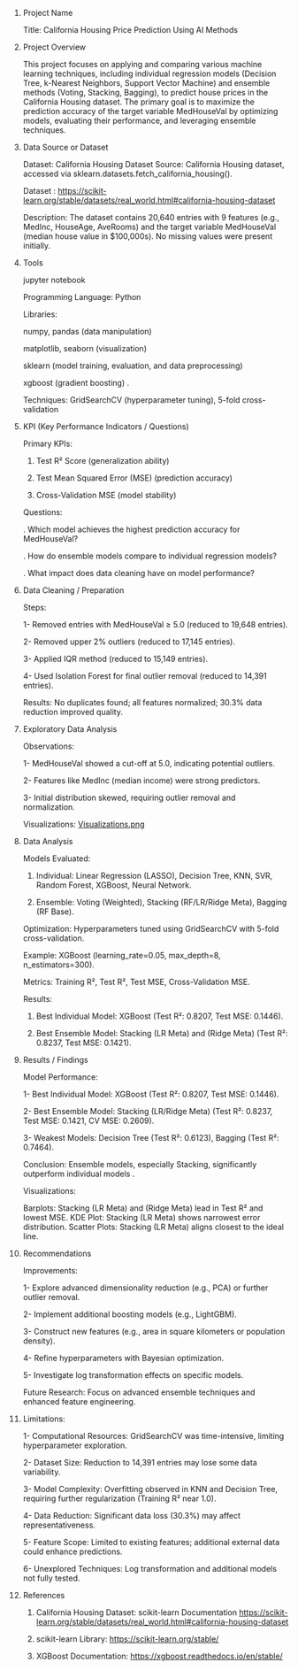 1. Project Name 

    Title: California Housing Price Prediction Using AI Methods

2. Project Overview

    This project focuses on applying and comparing various machine learning techniques, including individual regression models (Decision Tree, k-Nearest Neighbors, Support Vector Machine) and ensemble methods (Voting, Stacking, Bagging), to predict house prices in the California Housing dataset. 
    The primary goal is to maximize the prediction accuracy of the target variable MedHouseVal by optimizing models, evaluating their performance, and leveraging ensemble techniques.

3. Data Source or Dataset

    Dataset: California Housing Dataset
    Source: California Housing dataset, accessed via sklearn.datasets.fetch_california_housing().
    
    <a>Dataset : https://scikit-learn.org/stable/datasets/real_world.html#california-housing-dataset </a>
    
    Description: The dataset contains 20,640 entries with 9 features (e.g., MedInc, HouseAge, AveRooms) and the target variable MedHouseVal (median house value in $100,000s). No missing values were present initially.

4. Tools

    jupyter notebook

    Programming Language: Python
    
    Libraries:

    numpy, pandas (data manipulation)
    
    matplotlib, seaborn (visualization)
    
    sklearn (model training, evaluation, and data preprocessing)
    
    xgboost (gradient boosting) . 
    
    Techniques: GridSearchCV (hyperparameter tuning), 5-fold cross-validation

5. KPI (Key Performance Indicators / Questions)

   Primary KPIs:
   
   1. Test R² Score (generalization ability)
   
   2. Test Mean Squared Error (MSE) (prediction accuracy)   
   
   3. Cross-Validation MSE (model stability)


    Questions:

    . Which model achieves the highest prediction accuracy for MedHouseVal?
    
    . How do ensemble models compare to individual regression models?
    
    . What impact does data cleaning have on model performance?



6. Data Cleaning / Preparation

   Steps:

   1- Removed entries with MedHouseVal ≥ 5.0 (reduced to 19,648 entries).
   
   2- Removed upper 2% outliers (reduced to 17,145 entries).
   
   3- Applied IQR method (reduced to 15,149 entries).
   
   4- Used Isolation Forest for final outlier removal (reduced to 14,391 entries).


   Results: No duplicates found; all features normalized; 30.3% data reduction improved quality.

7. Exploratory Data Analysis

     Observations:
   
     1- MedHouseVal showed a cut-off at 5.0, indicating potential outliers.
   
     2- Features like MedInc (median income) were strong predictors.
   
     3- Initial distribution skewed, requiring outlier removal and normalization.


     Visualizations: <a>[Visualizations.png](https://github.com/amer-deiri/Optimizing-the-house-price-forecast-in-California/blob/main/Visualizations.png) </a>

8. Data Analysis

   Models Evaluated:

   1. Individual: Linear Regression (LASSO), Decision Tree, KNN, SVR, Random Forest, XGBoost, Neural Network.
   
   2. Ensemble: Voting (Weighted), Stacking (RF/LR/Ridge Meta), Bagging (RF Base).


   Optimization: Hyperparameters tuned using GridSearchCV with 5-fold cross-validation.

   Example: XGBoost (learning_rate=0.05, max_depth=8, n_estimators=300).


   Metrics: Training R², Test R², Test MSE, Cross-Validation MSE.

   Results:

   1. Best Individual Model: XGBoost (Test R²: 0.8207, Test MSE: 0.1446).
   
   2. Best Ensemble Model: Stacking (LR Meta) and (Ridge Meta) (Test R²: 0.8237, Test MSE: 0.1421).



9. Results / Findings

   Model Performance:

   1- Best Individual Model: XGBoost (Test R²: 0.8207, Test MSE: 0.1446).
   
   2- Best Ensemble Model: Stacking (LR/Ridge Meta) (Test R²: 0.8237, Test MSE: 0.1421, CV MSE: 0.2609).
   
   3- Weakest Models: Decision Tree (Test R²: 0.6123), Bagging (Test R²: 0.7464).
   
   Conclusion: Ensemble models, especially Stacking, significantly outperform individual models .


   Visualizations:

   Barplots: Stacking (LR Meta) and (Ridge Meta) lead in Test R² and lowest MSE.
   KDE Plot: Stacking (LR Meta) shows narrowest error distribution.
   Scatter Plots: Stacking (LR Meta) aligns closest to the ideal line.



10. Recommendations

    Improvements:

    1- Explore advanced dimensionality reduction (e.g., PCA) or further outlier removal.
    
    2- Implement additional boosting models (e.g., LightGBM).
    
    3- Construct new features (e.g., area in square kilometers or population density).
    
    4- Refine hyperparameters with Bayesian optimization.
    
    5- Investigate log transformation effects on specific models.


    Future Research: Focus on advanced ensemble techniques and enhanced feature engineering.

11. Limitations:

    1- Computational Resources: GridSearchCV was time-intensive, limiting hyperparameter exploration.

    2- Dataset Size: Reduction to 14,391 entries may lose some data variability.

    3- Model Complexity: Overfitting observed in KNN and Decision Tree, requiring further regularization (Training R² near 1.0).

    4- Data Reduction: Significant data loss (30.3%) may affect representativeness.

    5- Feature Scope: Limited to existing features; additional external data could enhance predictions.

    6- Unexplored Techniques: Log transformation and additional models not fully tested.

12. References

    1. California Housing Dataset: scikit-learn Documentation
    https://scikit-learn.org/stable/datasets/real_world.html#california-housing-dataset
    
    2. scikit-learn Library: https://scikit-learn.org/stable/
    
    3. XGBoost Documentation: https://xgboost.readthedocs.io/en/stable/

    
